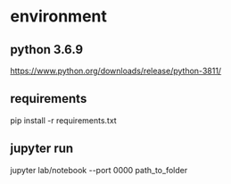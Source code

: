 # environment
## python 3.6.9
https://www.python.org/downloads/release/python-3811/
## requirements
pip install -r requirements.txt
## jupyter run
jupyter lab/notebook --port 0000 path_to_folder
